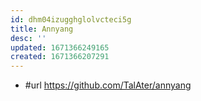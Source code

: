 ```yaml
---
id: dhm04izugghglolvcteci5g
title: Annyang
desc: ''
updated: 1671366249165
created: 1671366207291
---
```


- #url https://github.com/TalAter/annyang